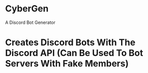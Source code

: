 # CyberGen
A Discord Bot Generator

# Creates Discord Bots With The Discord API (Can Be Used To Bot Servers With Fake Members)
